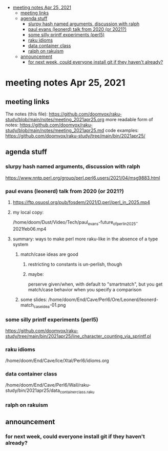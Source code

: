 - [meeting notes Apr 25, 2021](#org61c055a)
  - [meeting links](#orgd19fad5)
  - [agenda stuff](#org6e98298)
    - [slurpy hash named arguments, discussion with ralph](#orge1d33d8)
    - [paul evans (leonerd) talk from 2020 (or 2021?)](#orgc9cd064)
    - [some silly printf experiments (perl5)](#org8c40b12)
    - [raku idioms](#orgf49f185)
    - [data container class](#org633a37d)
    - [ralph on rakuism](#orgc24712a)
  - [announcement](#org61e9564)
    - [for next week, could everyone install git if they haven't already?](#orgffa69fa)


<a id="org61c055a"></a>

# meeting notes Apr 25, 2021


<a id="orgd19fad5"></a>

## meeting links

The notes (this file): <https://github.com/doomvox/raku-study/blob/main/notes/meeting_2021apr25.org> more readable form of notes: <https://github.com/doomvox/raku-study/blob/main/notes/meeting_2021apr25.md> code examples: <https://github.com/doomvox/raku-study/tree/main/bin/2021apr25/>


<a id="org6e98298"></a>

## agenda stuff


<a id="orge1d33d8"></a>

### slurpy hash named arguments, discussion with ralph

<https://www.nntp.perl.org/group/perl.perl6.users/2021/04/msg9883.html>


<a id="orgc9cd064"></a>

### paul evans (leonerd) talk from 2020 (or 2021?)

1.  <https://ftp.osuosl.org/pub/fosdem/2021/D.perl/perl_in_2025.mp4>

2.  my local copy:

    /home/doom/Dust/Video/Tech/paul<sub>evans</sub>-future<sub>of</sub><sub>perl</sub><sub>in</sub><sub>2025</sub>-2021feb06.mp4

3.  summary: ways to make perl more raku-like in the absence of a type system

    1.  match/case ideas are good
    
        1.  restricting to constants is un-perlish, though
        
        2.  maybe:
        
            perserve given/when, with default to "smartmatch", but you get match/case behavior when you specify a comparison
    
    2.  some slides: /home/doom/End/Cave/Perl6/Ore/Leonerd/leonerd-match<sub>case</sub><sub>idea</sub>-01.png


<a id="org8c40b12"></a>

### some silly printf experiments (perl5)

<https://github.com/doomvox/raku-study/tree/main/bin/2021apr25/line_character_counting_via_sprintf.pl>


<a id="orgf49f185"></a>

### raku idioms

/home/doom/End/Cave/Ice/Xtal/Perl6/idioms.org


<a id="org633a37d"></a>

### data container class

/home/doom/End/Cave/Perl6/Wall/raku-study/bin/2021apr25/data<sub>container</sub><sub>class.raku</sub>


<a id="orgc24712a"></a>

### ralph on rakuism


<a id="org61e9564"></a>

## announcement


<a id="orgffa69fa"></a>

### for next week, could everyone install git if they haven't already?
